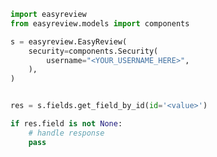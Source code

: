 <!-- Start SDK Example Usage [usage] -->
```python
import easyreview
from easyreview.models import components

s = easyreview.EasyReview(
    security=components.Security(
        username="<YOUR_USERNAME_HERE>",
    ),
)


res = s.fields.get_field_by_id(id='<value>')

if res.field is not None:
    # handle response
    pass
```
<!-- End SDK Example Usage [usage] -->